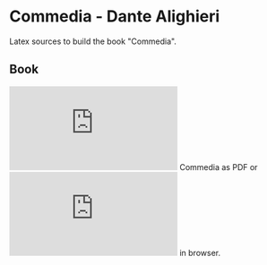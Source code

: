 # Commedia - Dante Alighieri

Latex sources to build the book "Commedia".

## Book
[pdf_download]: https://gitlab.com/geusebi/commedia/raw/master/pdf/commedia.pdf?inline=false "Commedia - Dante Alighieri"
[pdf_view]: https://gitlab.com/geusebi/commedia/raw/master/pdf/commedia.pdf?inline=false "Commedia - Dante Alighieri"

![Download][pdf_download] Commedia as PDF or ![open][pdf_view] in browser.

